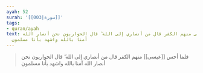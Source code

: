 ```yaml
---
ayah: 52
surah: '[[003|سورة]]'
tags:
- quran/ayah
text: فلما أحس عيسى منهم الكفر قال من أنصاري إلى الله ۖ قال الحواريون نحن أنصار الله
  آمنا بالله واشهد بأنا مسلمون
---
```

> فلما أحس [[عيسى]] منهم الكفر قال من أنصاري إلى الله ۖ قال الحواريون نحن أنصار الله آمنا بالله واشهد بأنا مسلمون

